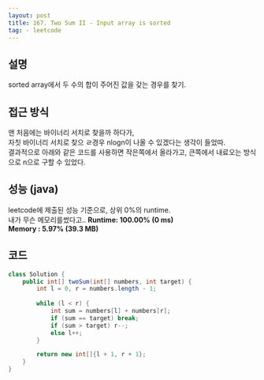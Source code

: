 ```yaml
---
layout: post
title: 167. Two Sum II - Input array is sorted
tag: - leetcode
--- 
```


## 설명
sorted array에서 두 수의 합이 주어진 값을 갖는 경우를 찾기.  

## 접근 방식 
맨 처음에는 바이너리 서치로 찾을까 하다가,  
자칫 바이너리 서치로 찾으 ㄹ경우 nlogn이 나올 수 있겠다는 생각이 들었따.  
결과적으로 아래와 같은 코드를 사용하면 작은쪽에서 올라가고, 큰쪽에서 내료오는 방식으로 n으로 구할 수 있었다.

## 성능 (java)
leetcode에 제출된 성능 기준으로, 상위 0%의 runtime.  
내가 무슨 메모리를썼다고.. 
**Runtime: 100.00% (0 ms)**  
**Memory : 5.97% (39.3 MB)**  

## 코드  
```java
class Solution {
    public int[] twoSum(int[] numbers, int target) {
        int l = 0, r = numbers.length - 1;
        
        while (l < r) {
            int sum = numbers[l] + numbers[r];
            if (sum == target) break;
            if (sum > target) r--;
            else l++;
        }

        return new int[]{l + 1, r + 1};
    }
}
```
